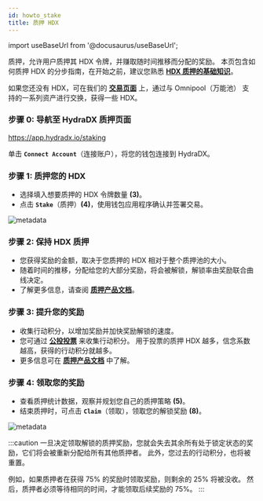 ```yaml
---
id: howto_stake
title: 质押 HDX
---
```


import useBaseUrl from '@docusaurus/useBaseUrl';

质押，允许用户质押其 HDX 令牌，并赚取随时间推移而分配的奖励。 本页包含如何质押 HDX 的分步指南，在开始之前，建议您熟悉 **[HDX 质押的基础知识](/staking)**。

如果您还没有 HDX，可在我们的 **[交易页面](https://app.hydradx.io/#/trade)** 上，通过与 Omnipool（万能池） 支持的一系列资产进行交换，获得一些 HDX。

### 步骤 0: 导航至 HydraDX 质押页面

https://app.hydradx.io/staking

单击 **`Connect Account`**（连接账户），将您的钱包连接到 HydraDX。

### 步骤 1: 质押您的 HDX

- 选择填入想要质押的 HDX 令牌数量 **(3)**。
- 点击 **`Stake`**（质押）**(4)**，使用钱包应用程序确认并签署交易。

<div style={{textAlign: 'center'}}>
  <img alt="metadata" src={useBaseUrl('/howto_stake/staking_1.jpg')} />
</div>

### 步骤 2: 保持 HDX 质押

- 您获得奖励的金额，取决于您质押的 HDX 相对于整个质押池的大小。
- 随着时间的推移，分配给您的大部分奖励，将会被解锁，解锁率由奖励联合曲线决定。
- 了解更多信息，请查阅 **[质押产品文档](/staking)**。

### 步骤 3: 提升您的奖励

- 收集行动积分，以增加奖励并加快奖励解锁的速度。
- 您可通过 **[公投投票](https://hydradx.subsquare.io/democracy/referenda)** 来收集行动积分。 用于投票的质押 HDX 越多，信念系数越高，获得的行动积分就越多。
- 更多信息可在 **[质押产品文档](/staking)** 中了解。

### 步骤 4: 领取您的奖励

- 查看质押统计数据，观察并规划您自己的质押策略 **(5)**。
- 结束质押时，可点击 **`Claim`**（领取），领取您的解锁奖励 **(8)**。

<div style={{textAlign: 'center'}}>
  <img alt="metadata" src={useBaseUrl('/howto_stake/staking_2.jpg')} />
</div>

:::caution
一旦决定领取解锁的质押奖励，您就会失去其余所有处于锁定状态的奖励，它们将会被重新分配给所有其他质押者。 此外，您过去的行动积分，也将被重置。

例如，如果质押者在获得 75% 的奖励时领取奖励，则剩余的 25% 将被没收。 然后，质押者必须等待相同的时间，才能领取后续奖励的 75%。
:::
